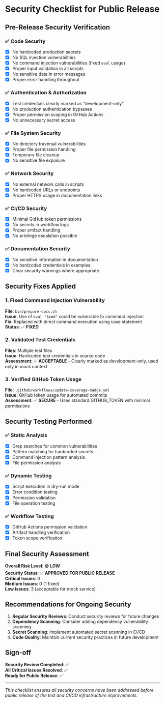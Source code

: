 # Security Checklist for Public Release

## Pre-Release Security Verification

### ✅ **Code Security**
- [x] No hardcoded production secrets
- [x] No SQL injection vulnerabilities
- [x] No command injection vulnerabilities (fixed `eval` usage)
- [x] Proper input validation in all scripts
- [x] No sensitive data in error messages
- [x] Proper error handling throughout

### ✅ **Authentication & Authorization**
- [x] Test credentials clearly marked as "development-only"
- [x] No production authentication bypasses
- [x] Proper permission scoping in GitHub Actions
- [x] No unnecessary secret access

### ✅ **File System Security**
- [x] No directory traversal vulnerabilities
- [x] Proper file permission handling
- [x] Temporary file cleanup
- [x] No sensitive file exposure

### ✅ **Network Security**
- [x] No external network calls in scripts
- [x] No hardcoded URLs or endpoints
- [x] Proper HTTPS usage in documentation links

### ✅ **CI/CD Security**
- [x] Minimal GitHub token permissions
- [x] No secrets in workflow logs
- [x] Proper artifact handling
- [x] No privilege escalation possible

### ✅ **Documentation Security**
- [x] No sensitive information in documentation
- [x] No hardcoded credentials in examples
- [x] Clear security warnings where appropriate

## Security Fixes Applied

### 1. **Fixed Command Injection Vulnerability**
**File**: `bin/prepare-docs.sh`  
**Issue**: Use of `eval "$cmd"` could be vulnerable to command injection  
**Fix**: Replaced with direct command execution using case statement  
**Status**: ✅ **FIXED**

### 2. **Validated Test Credentials**
**Files**: Multiple test files  
**Issue**: Hardcoded test credentials in source code  
**Assessment**: ✅ **ACCEPTABLE** - Clearly marked as development-only, used only in mock context

### 3. **Verified GitHub Token Usage**
**File**: `.github/workflows/update-coverage-badge.yml`  
**Issue**: GitHub token usage for automated commits  
**Assessment**: ✅ **SECURE** - Uses standard GITHUB_TOKEN with minimal permissions

## Security Testing Performed

### ✅ **Static Analysis**
- [x] Grep searches for common vulnerabilities
- [x] Pattern matching for hardcoded secrets
- [x] Command injection pattern analysis
- [x] File permission analysis

### ✅ **Dynamic Testing**
- [x] Script execution in dry-run mode
- [x] Error condition testing
- [x] Permission validation
- [x] File operation testing

### ✅ **Workflow Testing**
- [x] GitHub Actions permission validation
- [x] Artifact handling verification
- [x] Token scope verification

## Final Security Assessment

**Overall Risk Level**: 🟢 **LOW**  
**Security Status**: ✅ **APPROVED FOR PUBLIC RELEASE**  
**Critical Issues**: 0  
**Medium Issues**: 0 (1 fixed)  
**Low Issues**: 3 (acceptable for mock service)

## Recommendations for Ongoing Security

1. **Regular Security Reviews**: Conduct security reviews for future changes
2. **Dependency Scanning**: Consider adding dependency vulnerability scanning
3. **Secret Scanning**: Implement automated secret scanning in CI/CD
4. **Code Quality**: Maintain current security practices in future development

## Sign-off

**Security Review Completed**: ✅  
**All Critical Issues Resolved**: ✅  
**Ready for Public Release**: ✅  

---

*This checklist ensures all security concerns have been addressed before public release of the test and CI/CD infrastructure improvements.*
